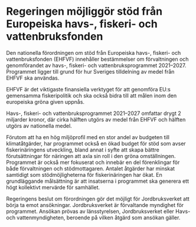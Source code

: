 # Regeringen möjliggör stöd från Europeiska havs-, fiskeri- och vattenbruksfonden

Den nationella förordningen om stöd från Europeiska havs-, fiskeri- och vattenbruksfonden (EHFVF) innehåller bestämmelser om förvaltningen och genomförandet av havs-, fiskeri- och vattenbruksprogrammet 2021–2027. Programmet ligger till grund för hur Sveriges tilldelning av medel från EHFVF ska användas.

EHFVF är det viktigaste finansiella verktyget för att genomföra EU:s gemensamma fiskeripolitik och ska också bidra till att målen inom den europeiska gröna given uppnås.

Havs-, fiskeri- och vattenbruksprogrammet 2021–2027 omfattar drygt 2 miljarder kronor, där cirka hälften utgörs av medel från EHFVF och hälften utgörs av nationella medel.

Förutom att ha en hög miljöprofil med en stor andel av budgeten till klimatåtgärder, har programmet också en ökad budget för stöd som avser fiskerinäringens utveckling, bland annat i syfte att skapa bättre förutsättningar för näringen att axla sin roll i den gröna omställningen. Programmet är också mer fokuserat och innebär en del förenklingar för både förvaltningen och stödmottagaren. Antalet åtgärder har minskat samtidigt som stödmöjligheterna för fiskerinäringen har ökat. En grundläggande målsättning är att insatserna i programmet ska generera ett högt kollektivt mervärde för samhället.

Regeringens beslut om förordningen gör det möjligt för Jordbruksverket att börja ta emot ansökningar. Jordbruksverket är förvaltande myndighet för programmet. Ansökan prövas av länsstyrelsen, Jordbruksverket eller Havs- och vattenmyndigheten, beroende på vilken åtgärd som ansökan gäller.
